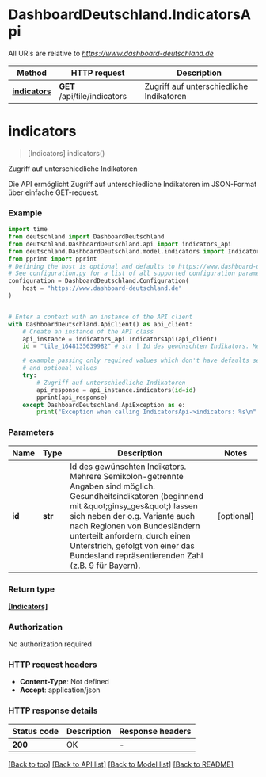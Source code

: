 # DashboardDeutschland.IndicatorsApi

All URIs are relative to *https://www.dashboard-deutschland.de*

Method | HTTP request | Description
------------- | ------------- | -------------
[**indicators**](IndicatorsApi.md#indicators) | **GET** /api/tile/indicators | Zugriff auf unterschiedliche Indikatoren


# **indicators**
> [Indicators] indicators()

Zugriff auf unterschiedliche Indikatoren

Die API ermöglicht Zugriff auf unterschiedliche Indikatoren im JSON-Format über einfache GET-request.

### Example


```python
import time
from deutschland import DashboardDeutschland
from deutschland.DashboardDeutschland.api import indicators_api
from deutschland.DashboardDeutschland.model.indicators import Indicators
from pprint import pprint
# Defining the host is optional and defaults to https://www.dashboard-deutschland.de
# See configuration.py for a list of all supported configuration parameters.
configuration = DashboardDeutschland.Configuration(
    host = "https://www.dashboard-deutschland.de"
)


# Enter a context with an instance of the API client
with DashboardDeutschland.ApiClient() as api_client:
    # Create an instance of the API class
    api_instance = indicators_api.IndicatorsApi(api_client)
    id = "tile_1648135639982" # str | Id des gewünschten Indikators. Mehrere Semikolon-getrennte Angaben sind möglich. Gesundheitsindikatoren (beginnend mit \"ginsy_ges\") lassen sich neben der o.g. Variante auch nach Regionen von Bundesländern unterteilt anfordern, durch einen Unterstrich, gefolgt von einer das Bundesland repräsentierenden Zahl (z.B. 9 für Bayern). (optional)

    # example passing only required values which don't have defaults set
    # and optional values
    try:
        # Zugriff auf unterschiedliche Indikatoren
        api_response = api_instance.indicators(id=id)
        pprint(api_response)
    except DashboardDeutschland.ApiException as e:
        print("Exception when calling IndicatorsApi->indicators: %s\n" % e)
```


### Parameters

Name | Type | Description  | Notes
------------- | ------------- | ------------- | -------------
 **id** | **str**| Id des gewünschten Indikators. Mehrere Semikolon-getrennte Angaben sind möglich. Gesundheitsindikatoren (beginnend mit \&quot;ginsy_ges\&quot;) lassen sich neben der o.g. Variante auch nach Regionen von Bundesländern unterteilt anfordern, durch einen Unterstrich, gefolgt von einer das Bundesland repräsentierenden Zahl (z.B. 9 für Bayern). | [optional]

### Return type

[**[Indicators]**](Indicators.md)

### Authorization

No authorization required

### HTTP request headers

 - **Content-Type**: Not defined
 - **Accept**: application/json


### HTTP response details

| Status code | Description | Response headers |
|-------------|-------------|------------------|
**200** | OK |  -  |

[[Back to top]](#) [[Back to API list]](../README.md#documentation-for-api-endpoints) [[Back to Model list]](../README.md#documentation-for-models) [[Back to README]](../README.md)

